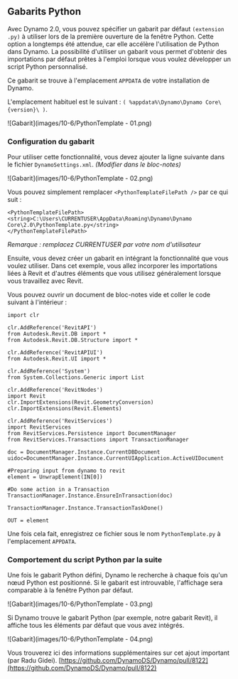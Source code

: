 

## Gabarits Python

Avec Dynamo 2.0, vous pouvez spécifier un gabarit par défaut ```(extension .py)``` à utiliser lors de la première ouverture de la fenêtre Python. Cette option a longtemps été attendue, car elle accélère l'utilisation de Python dans Dynamo. La possibilité d'utiliser un gabarit vous permet d'obtenir des importations par défaut prêtes à l'emploi lorsque vous voulez développer un script Python personnalisé.

Ce gabarit se trouve à l'emplacement ```APPDATA``` de votre installation de Dynamo.

L'emplacement habituel est le suivant : ```( %appdata%\Dynamo\Dynamo Core\{version}\ )```.

![Gabarit](images/10-6/PythonTemplate - 01.png)

### Configuration du gabarit

Pour utiliser cette fonctionnalité, vous devez ajouter la ligne suivante dans le fichier ```DynamoSettings.xml```. *(Modifier dans le bloc-notes)*

![Gabarit](images/10-6/PythonTemplate - 02.png)

Vous pouvez simplement remplacer ```<PythonTemplateFilePath />``` par ce qui suit :

```
<PythonTemplateFilePath>
<string>C:\Users\CURRENTUSER\AppData\Roaming\Dynamo\Dynamo Core\2.0\PythonTemplate.py</string>
</PythonTemplateFilePath>
```

*Remarque : remplacez CURRENTUSER par votre nom d'utilisateur*

Ensuite, vous devez créer un gabarit en intégrant la fonctionnalité que vous voulez utiliser. Dans cet exemple, vous allez incorporer les importations liées à Revit et d'autres éléments que vous utilisez généralement lorsque vous travaillez avec Revit.

Vous pouvez ouvrir un document de bloc-notes vide et coller le code suivant à l'intérieur :

```
import clr

clr.AddReference('RevitAPI')
from Autodesk.Revit.DB import *
from Autodesk.Revit.DB.Structure import *

clr.AddReference('RevitAPIUI')
from Autodesk.Revit.UI import *

clr.AddReference('System')
from System.Collections.Generic import List

clr.AddReference('RevitNodes')
import Revit
clr.ImportExtensions(Revit.GeometryConversion)
clr.ImportExtensions(Revit.Elements)

clr.AddReference('RevitServices')
import RevitServices
from RevitServices.Persistence import DocumentManager
from RevitServices.Transactions import TransactionManager

doc = DocumentManager.Instance.CurrentDBDocument
uidoc=DocumentManager.Instance.CurrentUIApplication.ActiveUIDocument

#Preparing input from dynamo to revit
element = UnwrapElement(IN[0])

#Do some action in a Transaction
TransactionManager.Instance.EnsureInTransaction(doc)

TransactionManager.Instance.TransactionTaskDone()

OUT = element
```

Une fois cela fait, enregistrez ce fichier sous le nom ```PythonTemplate.py``` à l'emplacement ```APPDATA```.

### Comportement du script Python par la suite

Une fois le gabarit Python défini, Dynamo le recherche à chaque fois qu'un nœud Python est positionné. Si le gabarit est introuvable, l'affichage sera comparable à la fenêtre Python par défaut.

![Gabarit](images/10-6/PythonTemplate - 03.png)

Si Dynamo trouve le gabarit Python (par exemple, notre gabarit Revit), il affiche tous les éléments par défaut que vous avez intégrés.

![Gabarit](images/10-6/PythonTemplate - 04.png)

Vous trouverez ici des informations supplémentaires sur cet ajout important (par Radu Gidei). [https://github.com/DynamoDS/Dynamo/pull/8122](https://github.com/DynamoDS/Dynamo/pull/8122)


